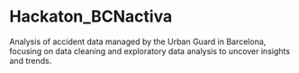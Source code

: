 # Hackaton_BCNactiva
Analysis of accident data managed by the Urban Guard in Barcelona, focusing on data cleaning and exploratory data analysis to uncover insights and trends.
